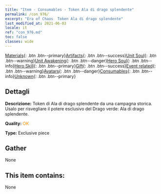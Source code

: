 ```yaml
---
title: "Item - Consumables - Token Ala di drago splendente"
permalink: /con_976/
excerpt: "Era of Chaos  Token Ala di drago splendente"
last_modified_at: 2021-06-03
locale: it
ref: "con_976.md"
toc: false
classes: wide
---
```

 [Materials](/ItemsIT/){: .btn .btn--primary}[Artifacts](/ItemsIT/Artifacts/){: .btn .btn--success}[Unit Soul](/ItemsIT/UnitSoul/){: .btn .btn--warning}[Unit Awakening](/ItemsIT/UnitAwakening/){: .btn .btn--danger}[Hero Soul](/ItemsIT/HeroSoul/){: .btn .btn--info}[Hero Skill](/ItemsIT/HeroSkill/){: .btn .btn--primary}[Gift](/ItemsIT/Gift/){: .btn .btn--success}[Event related](/ItemsIT/Events/){: .btn .btn--warning}[Avatars](/ItemsIT/Avatars/){: .btn .btn--danger}[Consumables](/ItemsIT/Consumables/){: .btn .btn--info}[Unknown](/ItemsIT/Unknown/){: .btn .btn--primary}

## Dettagli
 **Descrizione:** Token di Ala di drago splendente da una campagna storica. Usalo per risvegliare il potere esclusivo del Drago verde: Ala di drago splendente.

 **Quality:** <span style="color: #FF8C00">OK</span>

 **Type:** Exclusive piece

## Gather

  None

## This item contains:

  None

